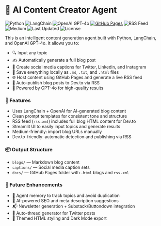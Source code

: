 # 🧠 AI Content Creator Agent

![Python](https://img.shields.io/badge/Python-3.11-blue?logo=python&logoColor=white)
![LangChain](https://img.shields.io/badge/LangChain-%23FAAC58?logo=chainlink&logoColor=black)
![OpenAI GPT-4o](https://img.shields.io/badge/OpenAI-GPT--4o-blueviolet?logo=openai)
[![GitHub Pages](https://img.shields.io/badge/Hosted%20on-GitHub%20Pages-222?logo=github)](https://ccxxcc.github.io/ai-content-creator-agent/)
![RSS Feed](https://img.shields.io/badge/Auto--Publishing-Dev.to-orange?logo=devdotto)
![Medium](https://img.shields.io/badge/Supports-Medium%20Import-green?logo=medium)
![Last Updated](https://img.shields.io/github/last-commit/ccxxcc/ai-content-creator-agent)
![License](https://img.shields.io/github/license/ccxxcc/ai-content-creator-agent)

This is an intelligent content generation agent built with Python, LangChain, and OpenAI GPT-4o. It allows you to:

- 🔍 Input any topic
- ✍️ Automatically generate a full blog post
- 📣 Create social media captions for Twitter, LinkedIn, and Instagram
- 💾 Save everything locally as `.md`, `.txt`, and `.html` files
- 🌐 Host content using GitHub Pages and generate a live RSS feed
- 📰 Auto-publish blog posts to Dev.to via RSS
- 🧠 Powered by GPT-4o for high-quality results

### 🚀 Features

- Uses LangChain + OpenAI for AI-generated blog content
- Clean prompt templates for consistent tone and structure
- RSS feed (`rss.xml`) includes full blog HTML content for Dev.to
- Streamlit UI to easily input topics and generate results
- Medium-friendly: import blog URLs manually
- Dev.to-friendly: automatic detection and publishing via RSS

### 📦 Output Structure

- `blogs/` — Markdown blog content
- `captions/` — Social media caption sets
- `docs/` — GitHub Pages folder with `.html` blogs and `rss.xml`

### 🔮 Future Enhancements

- 🧰 Agent memory to track topics and avoid duplication
- 🧠 AI-powered SEO and meta description suggestions
- 📬 Newsletter generation + Substack/Buttondown integration
- 🧵 Auto-thread generator for Twitter posts
- 🎨 Themed HTML styling and Dark Mode export

